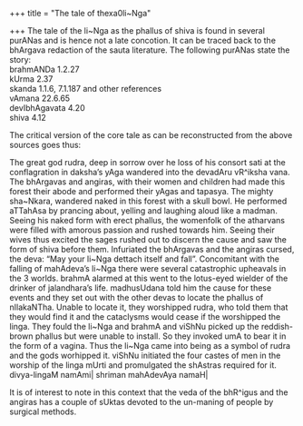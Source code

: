 +++
title = "The tale of thexa0li~Nga"

+++
The tale of the li\~Nga as the phallus of shiva is found in several
purANas and is hence not a late concotion. It can be traced back to the
bhArgava redaction of the sauta literature. The following purANas state
the story:  
brahmANDa 1.2.27  
kUrma 2.37  
skanda 1.1.6, 7.1.187 and other references  
vAmana 22.6.65  
devIbhAgavata 4.20  
shiva 4.12

The critical version of the core tale as can be reconstructed from the
above sources goes thus:

The great god rudra, deep in sorrow over he loss of his consort sati at
the conflagration in daksha’s yAga wandered into the devadAru vR^iksha
vana. The bhArgavas and angiras, with their women and children had made
this forest their abode and performed their yAgas and tapasya. The
mighty sha\~Nkara, wandered naked in this forest with a skull bowl. He
performed aTTahAsa by prancing about, yelling and laughing aloud like a
madman. Seeing his naked form with erect phallus, the womenfolk of the
atharvans were filled with amorous passion and rushed towards him.
Seeing their wives thus excited the sages rushed out to discern the
cause and saw the form of shiva before them. Infuriated the bhArgavas
and the angiras cursed, the deva: “May your li\~Nga dettach itself and
fall”. Concomitant with the falling of mahAdeva’s li\~Nga there were
several catastrophic upheavals in the 3 worlds. brahmA alarmed at this
went to the lotus-eyed wielder of the drinker of jalandhara’s life.
madhusUdana told him the cause for these events and they set out with
the other devas to locate the phallus of nIlakaNTha. Unable to locate
it, they worshipped rudra, who told them that they would find it and the
cataclysms would cease if the worshipped the linga. They fould the
li\~Nga and brahmA and viShNu picked up the reddish-brown phallus but
were unable to install. So they invoked umA to bear it in the form of a
vagina. Thus the li\~Nga came into being as a symbol of rudra and the
gods worhipped it. viShNu initiated the four castes of men in the
worship of the linga mUrti and promulgated the shAstras required for
it.  
divya-lingaM namAmi| shriman mahAdevAya namaH|

It is of interest to note in this context that the veda of the bhR^igus
and the angiras has a couple of sUktas devoted to the un-maning of
people by surgical methods.
